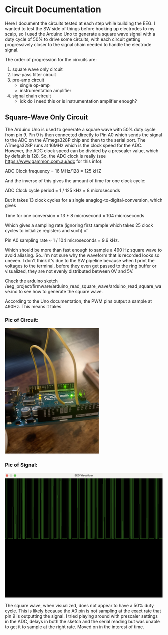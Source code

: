 # Circuit Documentation
Here I document the circuits tested at each step while building the EEG. I wanted to test the 
SW side of things before hooking up electrodes to my scalp, so I used the Arduino Uno to generate a
square wave signal with a duty cycle of 50% to drive some circuits, with each circuit getting 
progressively closer to the signal chain needed to handle the electrode signal. 

The order of progression for the circuits are:

1. square wave only circuit
2. low-pass filter circuit
3. pre-amp circuit
	* single op-amp
	* instrumentation amplifier
4. signal chain circuit
	* idk do i need this or is instrumentation amplifier enough?


## Square-Wave Only Circuit
The Arduino Uno is used to generate a square wave with 50% duty cycle from pin 9. Pin 9 is then 
connected directly to Pin A0 which sends the signal to the ADC on the ATmega328P chip and then 
to the serial port. The ATmega328P runs at 16MHz which is the clock speed for the ADC. However, the 
ADC clock speed can be divided by a prescaler value, which by default is 128. So, the ADC clock is 
really (see https://www.gammon.com.au/adc for this info):

ADC Clock frequency = 16 MHz/128  = 125 kHZ

And the inverse of this gives the amount of time for one clock cycle:

ADC Clock cycle period = 1 / 125 kHz = 8 microseconds

But it takes 13 clock cycles for a single anaglog-to-digital-conversion, which gives

Time for one conversion = 13 * 8 microsecond = 104 microseconds 

Which gives a sampling rate (ignoring first sample which takes 25 clock cycles to initialize registers and such) of 

Pin A0 sampling rate ~ 1 / 104 microseconds = 9.6 kHz.

Which should be more than fast enough to sample a 490 Hz square wave to avoid aliasing. So..I'm 
not sure why the waveform that is recorded looks so uneven. I don't think it's due to the SW pipeline
because when I print the voltages to the terminal, before they even get passed to the ring buffer
or visualized, they are not evenly distributed between 0V and 5V. 

Check the arduino sketch /eeg_project/firmware/arduino_read_square_wave/arduino_read_square_wave.ino
to see how to generate the square wave. 

According to the Uno documentation, the PWM pins output a sample at 490Hz. This means it takes 

### Pic of Circuit:

<img src="./square_wave_uno.png" title="Uno Wiring for Square Wave." width="300"/>

### Pic of Signal:
<img src="./square_wave.png" title="EEG Visualizer for Square Wave." width="600"/>

The square wave, when visualized, does not appear to have a 50% duty cycle. This is likely because
the A0 pin is not sampling at the exact rate that pin 9 is outputting the signal. I tried playing 
around with prescaler settings in the ADC, delays in both the sketch and the serial reading but
was unable to get it to sample at the right rate. Moved on in the interest of time. 


